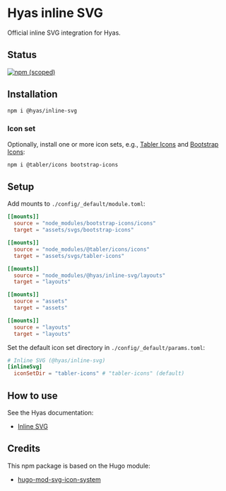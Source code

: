 # Hyas inline SVG

Official inline SVG integration for Hyas.

## Status

[![npm (scoped)](https://img.shields.io/npm/v/@hyas/inline-svg?style=flat-square)](https://www.npmjs.com/package/@hyas/inline-svg)


## Installation

```bash
npm i @hyas/inline-svg
```

### Icon set

Optionally, install one or more icon sets, e.g., [Tabler Icons](https://tabler-icons.io/) and [Bootstrap Icons](https://icons.getbootstrap.com/):

```bash
npm i @tabler/icons bootstrap-icons
```

## Setup

Add mounts to `./config/_default/module.toml`:

```toml
[[mounts]]
  source = "node_modules/bootstrap-icons/icons"
  target = "assets/svgs/bootstrap-icons"

[[mounts]]
  source = "node_modules/@tabler/icons/icons"
  target = "assets/svgs/tabler-icons"

[[mounts]]
  source = "node_modules/@hyas/inline-svg/layouts"
  target = "layouts"

[[mounts]]
  source = "assets"
  target = "assets"

[[mounts]]
  source = "layouts"
  target = "layouts"
```

Set the default icon set directory in `./config/_default/params.toml`:

```toml
# Inline SVG (@hyas/inline-svg)
[inlineSvg]
  iconSetDir = "tabler-icons" # "tabler-icons" (default)
```

## How to use

See the Hyas documentation:

- [Inline SVG](https://docs.gethyas.com/guides/integrations-guide/inline-svg/)

## Credits

This npm package is based on the Hugo module:

- [hugo-mod-svg-icon-system](https://github.com/UtkarshVerma/hugo-modules/tree/main/svg-icon-system)
